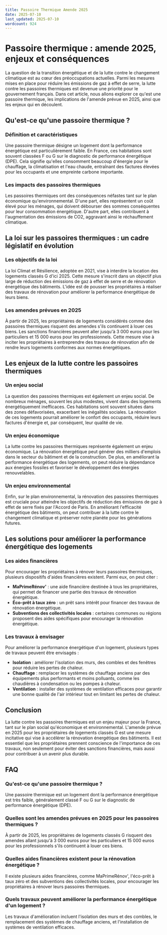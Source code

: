 ```yaml
---
title: Passoire Thermique Amende 2025
date: 2025-07-10
last_updated: 2025-07-10
wordcount: 924
---
```


# Passoire thermique : amende 2025, enjeux et conséquences

La question de la transition énergétique et de la lutte contre le changement climatique est au cœur des préoccupations actuelles. Parmi les mesures mises en place pour réduire les émissions de gaz à effet de serre, la lutte contre les passoires thermiques est devenue une priorité pour le gouvernement français. Dans cet article, nous allons explorer ce qu'est une passoire thermique, les implications de l'amende prévue en 2025, ainsi que les enjeux qui en découlent.

## Qu'est-ce qu'une passoire thermique ?

### Définition et caractéristiques

Une passoire thermique désigne un logement dont la performance énergétique est particulièrement faible. En France, ces habitations sont souvent classées F ou G sur le diagnostic de performance énergétique (DPE). Cela signifie qu'elles consomment beaucoup d'énergie pour le chauffage, la climatisation et l'eau chaude, entraînant des factures élevées pour les occupants et une empreinte carbone importante.

### Les impacts des passoires thermiques

Les passoires thermiques ont des conséquences néfastes tant sur le plan économique qu'environnemental. D'une part, elles représentent un coût élevé pour les ménages, qui doivent débourser des sommes conséquentes pour leur consommation énergétique. D'autre part, elles contribuent à l'augmentation des émissions de CO2, aggravant ainsi le réchauffement climatique.

## La loi sur les passoires thermiques : un cadre législatif en évolution

### Les objectifs de la loi

La loi Climat et Résilience, adoptée en 2021, vise à interdire la location des logements classés G d'ici 2025. Cette mesure s'inscrit dans un objectif plus large de réduction des émissions de gaz à effet de serre et de rénovation énergétique des bâtiments. L'idée est de pousser les propriétaires à réaliser des travaux de rénovation pour améliorer la performance énergétique de leurs biens.

### Les amendes prévues en 2025

À partir de 2025, les propriétaires de logements considérés comme des passoires thermiques risquent des amendes s'ils continuent à louer ces biens. Les sanctions financières peuvent aller jusqu'à 3 000 euros pour les particuliers et 15 000 euros pour les professionnels. Cette mesure vise à inciter les propriétaires à entreprendre des travaux de rénovation afin de rendre leurs logements conformes aux normes énergétiques.

## Les enjeux de la lutte contre les passoires thermiques

### Un enjeu social

La question des passoires thermiques est également un enjeu social. De nombreux ménages, souvent les plus modestes, vivent dans des logements énergétiquement inefficaces. Ces habitations sont souvent situées dans des zones défavorisées, exacerbant les inégalités sociales. La rénovation de ces logements pourrait améliorer le confort des occupants, réduire leurs factures d'énergie et, par conséquent, leur qualité de vie.

### Un enjeu économique

La lutte contre les passoires thermiques représente également un enjeu économique. La rénovation énergétique peut générer des milliers d'emplois dans le secteur du bâtiment et de la construction. De plus, en améliorant la performance énergétique des logements, on peut réduire la dépendance aux énergies fossiles et favoriser le développement des énergies renouvelables.

### Un enjeu environnemental

Enfin, sur le plan environnemental, la rénovation des passoires thermiques est cruciale pour atteindre les objectifs de réduction des émissions de gaz à effet de serre fixés par l'Accord de Paris. En améliorant l'efficacité énergétique des bâtiments, on peut contribuer à la lutte contre le changement climatique et préserver notre planète pour les générations futures.

## Les solutions pour améliorer la performance énergétique des logements

### Les aides financières

Pour encourager les propriétaires à rénover leurs passoires thermiques, plusieurs dispositifs d'aides financières existent. Parmi eux, on peut citer :

- **MaPrimeRénov'** : une aide financière destinée à tous les propriétaires, qui permet de financer une partie des travaux de rénovation énergétique.
- **Éco-prêt à taux zéro** : un prêt sans intérêt pour financer des travaux de rénovation énergétique.
- **Subventions des collectivités locales** : certaines communes ou régions proposent des aides spécifiques pour encourager la rénovation énergétique.

### Les travaux à envisager

Pour améliorer la performance énergétique d'un logement, plusieurs types de travaux peuvent être envisagés :

- **Isolation** : améliorer l'isolation des murs, des combles et des fenêtres pour réduire les pertes de chaleur.
- **Chauffage** : remplacer les systèmes de chauffage anciens par des équipements plus performants et moins polluants, comme les chaudières à condensation ou les pompes à chaleur.
- **Ventilation** : installer des systèmes de ventilation efficaces pour garantir une bonne qualité de l'air intérieur tout en limitant les pertes de chaleur.

## Conclusion

La lutte contre les passoires thermiques est un enjeu majeur pour la France, tant sur le plan social qu'économique et environnemental. L'amende prévue en 2025 pour les propriétaires de logements classés G est une mesure incitative qui vise à accélérer la rénovation énergétique des bâtiments. Il est essentiel que les propriétaires prennent conscience de l'importance de ces travaux, non seulement pour éviter des sanctions financières, mais aussi pour contribuer à un avenir plus durable.

## FAQ

### Qu'est-ce qu'une passoire thermique ?

Une passoire thermique est un logement dont la performance énergétique est très faible, généralement classé F ou G sur le diagnostic de performance énergétique (DPE).

### Quelles sont les amendes prévues en 2025 pour les passoires thermiques ?

À partir de 2025, les propriétaires de logements classés G risquent des amendes allant jusqu'à 3 000 euros pour les particuliers et 15 000 euros pour les professionnels s'ils continuent à louer ces biens.

### Quelles aides financières existent pour la rénovation énergétique ?

Il existe plusieurs aides financières, comme MaPrimeRénov', l'éco-prêt à taux zéro et des subventions des collectivités locales, pour encourager les propriétaires à rénover leurs passoires thermiques.

### Quels travaux peuvent améliorer la performance énergétique d'un logement ?

Les travaux d'amélioration incluent l'isolation des murs et des combles, le remplacement des systèmes de chauffage anciens, et l'installation de systèmes de ventilation efficaces.